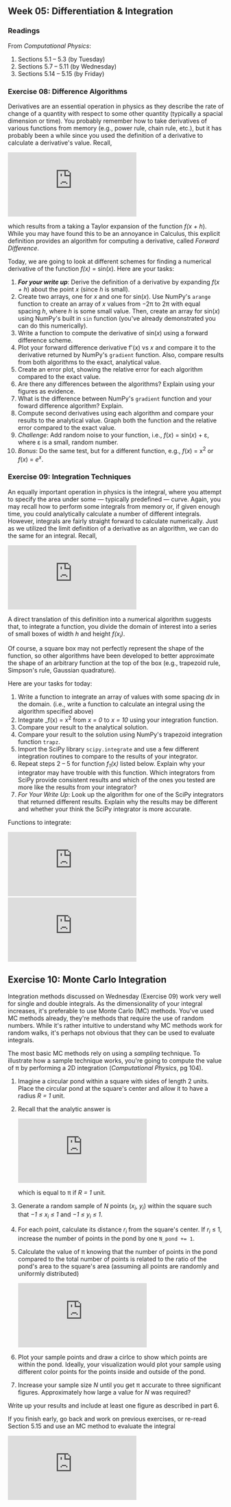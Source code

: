 ## Week 05: Differentiation &amp; Integration

### Readings
From _Computational Physics_:
 1. Sections 5.1  &ndash; 5.3  (by Tuesday)
 2. Sections 5.7  &ndash; 5.11 (by Wednesday)
 3. Sections 5.14 &ndash; 5.15 (by Friday)

### Exercise 08: Difference Algorithms
Derivatives are an essential operation in physics as they describe the 
rate of change of a quantity with respect to some other quantity (typically 
a spacial dimension or time). You probably remember how to take derivatives 
of various functions from memory (e.g., power rule, chain rule, etc.), but 
it has probably been a while since you used the definition of a derivative
to calculate a derivative's value. Recall,

![equation](https://latex.codecogs.com/png.latex?%5Clarge%20f%27%28x%29%20%3D%20%5Cfrac%7Bdf%7D%7Bdx%7D%20%3D%20%5Clim_%7Bh%20%5Crightarrow%200%7D%20%5Cfrac%7Bf%28x%20&plus;%20h%29%20-%20f%28x%29%7D%7Bh%7D)

which results from a taking a Taylor expansion of the function _f(x + h_).
While you may have found this to be an annoyance in Calculus, this explicit
definition provides an algorithm for computing a derivative, called 
_Forward Difference_.

Today, we are going to look at different schemes for finding a numerical 
derivative of the function _f(x)_ = sin(_x_). Here are your tasks:

 1. **_For your write up_**: Derive the definition of a derivative by 
    expanding _f_(_x + h_) about the point _x_ (since _h_ is small).
 2. Create two arrays, one for _x_ and one for sin(_x_). Use NumPy's `arange` 
    function to create an array of _x_ values from &minus;2&pi; to 2&pi; 
    with equal spacing _h_, where _h_ is some small value. Then, create
    an array for sin(_x_) using NumPy's built in `sin` function (you've 
    already demonstrated you can do this numerically).
 3. Write a function to compute the derivative of sin(_x_) using a forward
    difference scheme. 
 4. Plot your forward difference derivative f'(_x_) vs _x_ and compare it
    to the derivative returned by NumPy's `gradient` function. Also, compare
    results from both algorithms to the exact, analytical value. 
 5. Create an error plot, showing the relative error for each algorithm
    compared to the exact value.
 6. Are there any differences between the algorithms? Explain using your
    figures as evidence.
 7. What is the difference between NumPy's `gradient` function and your 
    foward difference algorithm? Explain.
 8. Compute second derivatives using each algorithm and compare your results
    to the analytical value. Graph both the function and the relative error
    compared to the exact value.
 9. _Challenge_: Add random noise to your function, i.e., _f_(_x_) = 
    sin(_x_) + &epsilon;, where &epsilon; is a small, random number.
10. _Bonus_: Do the same test, but for a different function, e.g., 
    _f_(_x_) = x<sup>2</sup> or _f_(_x_) = _e_<sup>_x_</sup>.
    
### Exercise 09: Integration Techniques
An equally important operation in physics is the integral, where you attempt
to specify the area under some &mdash; typically predefined &mdash; curve. 
Again, you may recall how to perform some integrals from memory or, if 
given enough time, you could analytically calculate a number of different 
integrals. However, integrals are fairly straight forward to calculate 
numerically. Just as we utilized the limit definition of a derivative as
an algorithm, we can do the same for an integral. Recall,

![equation](https://latex.codecogs.com/png.latex?%5Clarge%20%5Cint_a%5Eb%20f%28x%29%20dx%20%3D%20%5Clim_%7Bh%20%5Crightarrow%200%7D%5Cleft%5Bh%20%5Csum_%7Bi%3D1%7D%5E%7B%28b-a%29/h%7D%20f%28x_i%29%20%5Cright%20%5D)
    
A direct translation of this definition into a numerical algorithm suggests
that, to integrate a function, you divide the domain of interest into a 
series of small boxes of width _h_ and height _f(x<sub>i</sub>)_. 

Of course, a square box may not perfectly represent the shape of the function,
so other algorithms have been developed to better approximate the shape
of an arbitrary function at the top of the box (e.g., trapezoid rule, 
Simpson's rule, Gaussian quadrature).

Here are your tasks for today:
  1. Write a function to integrate an array of values with some spacing 
     _dx_ in the domain. (i.e., write a function to calculate an integral
     using the algorithm specified above)
  2. Integrate _f(x) = x<sup>2</sup> from _x = 0_ to _x = 10_ using your
     integration function.
  3. Compare your result to the analytical solution.
  4. Compare your result to the solution using NumPy's trapezoid integration
     function `trapz`. 
  5. Import the SciPy library `scipy.integrate` and use a few different 
     integration routines to compare to the results of your integrator. 
  6. Repeat steps 2 &ndash; 5 for function _f<sub>1</sub>(x)_ listed below. Explain why
     your integrator may have trouble with this function. Which integrators
     from SciPy provide consistent results and which of the ones you tested
     are more like the results from your integrator?
  7. _For Your Write Up_: Look up the algorithm for one of the SciPy 
     integrators that returned different results. Explain why the results
     may be different and whether your think the SciPy integrator is more
     accurate.

Functions to integrate:

![equation](https://latex.codecogs.com/png.latex?%5Clarge%20f_%7B1%7D%28x%29%20%3D%20%5Cint_%7B0%7D%5E%7B2%5Cpi%7D%20%5Csin%28100x%29%5Ctextup%7Bd%7Dx)
&nbsp;&nbsp;&nbsp;
![equation](https://latex.codecogs.com/png.latex?%5Clarge%20f_%7B2%7D%28x%29%20%3D%20%5Cint_%7B0%7D%5E%7B2%5Cpi%7D%20%5Csin%5Ex%28100x%29%5Ctextup%7Bd%7Dx)

  
## Exercise 10: Monte Carlo Integration
Integration methods discussed on Wednesday (Exercise 09) work very well
for single and double integrals. As the dimensionality of your integral 
increases, it's preferable to use Monte Carlo (MC) methods. You've used 
MC methods already, they're methods that require the use of random 
numbers. While it's rather intuitive to understand why MC methods work
for random walks, it's perhaps not obvious that they can be used to evaluate
integrals.

The most basic MC methods rely on using a _sampling_ technique. To illustrate
how a sample technique works, you're going to compute the value of &pi;
by performing a 2D integration (_Computational Physics_, pg 104). 

 1. Imagine a circular pond within a square with sides of length 2 units.
    Place the circular pond at the square's center and allow it to have 
    a radius _R = 1_ unit.
 2. Recall that the analytic answer is
 
    ![equation](https://latex.codecogs.com/png.latex?%5Clarge%20A%20%3D%20%5Ciint%20r%20%5Ctextup%7Bd%7Dr%5Ctextup%7Bd%7D%5Cphi%20%3D%20%5Cpi%20R%5E2)
    
    which is equal to &pi; if _R = 1_ unit.
 3. Generate a random sample of _N_ points (_x<sub>i</sub>_, _y<sub>i</sub>_) 
    within the square such that _&minus;1 &le; x<sub>i</sub> &le; 1_ and 
    _&minus;1 &le; y<sub>i</sub> &le; 1_.
 4. For each point, calculate its distance _r<sub>i</sub>_ from the square's
    center. If _r<sub>i</sub>_ &le; 1, increase the number of points in
    the pond by one `N_pond += 1`.
 5. Calculate the value of &pi; knowing that the number of points in the
    pond compared to the total number of points is related to the ratio 
    of the pond's area to the square's area (assuming all points are randomly
    and uniformly distributed) 
 
    ![equation](https://latex.codecogs.com/png.latex?%5Clarge%20%5Cfrac%7BN_%7B%5Crm%20pond%7D%7D%7BN%7D%20%3D%20%5Cfrac%7BA_%7B%5Crm%20pond%7D%7D%7BA_%7B%5Crm%20square%7D%7D)
 
 6. Plot your sample points and draw a cirlce to show which points are 
    within the pond. Ideally, your visualization would plot your sample
    using different color points for the points inside and outside of the
    pond. 
 7. Increase your sample size _N_ until you get &pi; accurate to three 
    significant figures. Approximately how large a value for _N_ was required?

Write up your results and include at least one figure as described in part 6.
 
If you finish early, go back and work on previous exercises, or re-read
Section 5.15 and use an MC method to evaluate the integral

![equation](https://latex.codecogs.com/png.latex?%5Clarge%20I%20%3D%20%5Cint_%7B0%7D%5E%7B10%7D%20x%5E2%20%5Ctextup%7Bd%7Dx)
    




    
